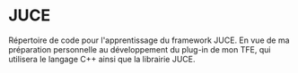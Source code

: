 # JUCE
Répertoire de code pour l'apprentissage du framework JUCE. En vue de ma préparation personnelle au développement du plug-in de mon TFE, qui utilisera le langage C++ ainsi que la librairie JUCE.
